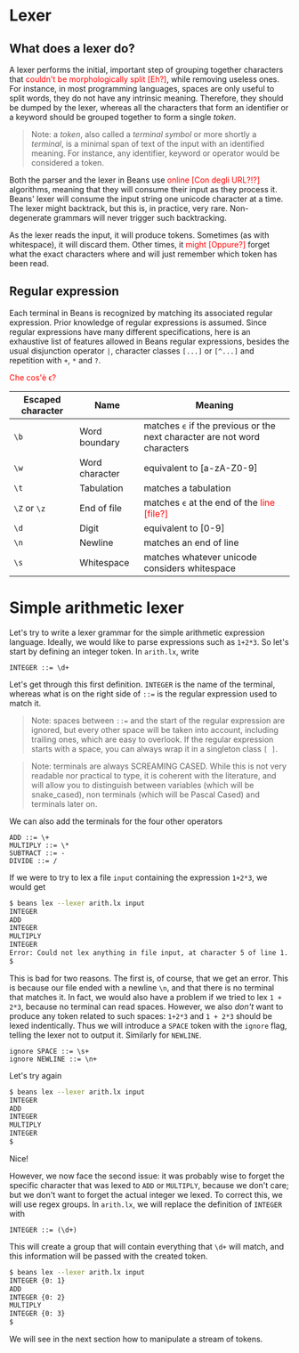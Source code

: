 # Lexer

## What does a lexer do?

A lexer performs the initial, important step of grouping together
characters that <span style=color:red>couldn't be morphologically split [Eh?]</span>, while removing
useless ones. For instance, in most programming languages, spaces are
only useful to split words, they do not have any intrinsic
meaning. Therefore, they should be dumped by the lexer, whereas all
the characters that form an identifier or a keyword should be grouped
together to form a single *token*.

> Note: a *token*, also called a *terminal symbol* or more shortly a
> *terminal*, is a minimal span of text of the input with an
> identified meaning. For instance, any identifier, keyword or
> operator would be considered a token.

Both the parser and the lexer in Beans use <span style=color:red>online [Con degli URL?!?]</span> algorithms, meaning
that they will consume their input as they process it. Beans' lexer
will consume the input string one unicode character at a time. The
lexer might backtrack, but this is, in practice, very
rare. Non-degenerate grammars will never trigger such backtracking.

As the lexer reads the input, it will produce tokens. Sometimes (as
with whitespace), it will discard them. Other times, it <span style=color:red>might [Oppure?]</span> forget
what the exact characters where and will just remember which token has
been read.

## Regular expression

Each terminal in Beans is recognized by matching its associated
regular expression. Prior knowledge of regular expressions is
assumed. Since regular expressions have many different
specifications, here is an exhaustive list of features allowed in
Beans regular expressions, besides the usual disjunction operator `|`,
character classes `[...]` or `[^...]` and repetition with `+`, `*` and
`?`.

<span style=color:red>Che cos'è ϵ?</span>

| Escaped character | Name           | Meaning                                                                   |
|-------------------|----------------|---------------------------------------------------------------------------|
| `\b`              | Word boundary  | matches `ϵ` if the previous or the next character are not word characters |
| `\w`              | Word character | equivalent to [a-zA-Z0-9]                                                 |
| `\t`              | Tabulation     | matches a tabulation                                                      |
| `\Z` or `\z`      | End of file    | matches `ϵ` at the end of the <span style=color:red>line [file?]</span>                                        |
| `\d`              | Digit          | equivalent to [0-9]                                                       |
| `\n`              | Newline        | matches an end of line                                                    |
| `\s`              | Whitespace     | matches whatever unicode considers whitespace                             |

# Simple arithmetic lexer

Let's try to write a lexer grammar for the simple arithmetic
expression language. Ideally, we would like to parse expressions such
as `1+2*3`. So let's start by defining an integer token.  In
`arith.lx`, write
```beans-lx
INTEGER ::= \d+
```
Let's get through this first definition. `INTEGER` is the name of the
terminal, whereas what is on the right side of `::=` is the regular
expression used to match it.

> Note: spaces between `::=` and the start of the regular expression
> are ignored, but every other space will be taken into account,
> including trailing ones, which are easy to overlook. If the regular
> expression starts with a space, you can always wrap it in a
> singleton class `[ ]`.

> Note: terminals are always SCREAMING CASED. While this is not very
> readable nor practical to type, it is coherent with the literature,
> and will allow you to distinguish between variables (which will be
> snake_cased), non terminals (which will be Pascal Cased) and
> terminals later on.

We can also add the terminals for the four other operators
```beans-lx
ADD ::= \+
MULTIPLY ::= \*
SUBTRACT ::= -
DIVIDE ::= /
```
If we were to try to lex a file `input` containing the expression
`1+2*3`, we would get
```bash
$ beans lex --lexer arith.lx input
INTEGER
ADD
INTEGER
MULTIPLY
INTEGER
Error: Could not lex anything in file input, at character 5 of line 1.
$
```
This is bad for two reasons. The first is, of course, that we get an
error. This is because our file ended with a newline `\n`, and that
there is no terminal that matches it. In fact, we would also have a
problem if we tried to lex `1 + 2*3`, because no terminal can read
spaces. However, we also *don't* want to produce any token related to
such spaces: `1+2*3` and `1 + 2*3` should be lexed indentically. Thus
we will introduce a `SPACE` token with the `ignore` flag, telling the
lexer not to output it. Similarly for `NEWLINE`.
```beanx-lx
ignore SPACE ::= \s+
ignore NEWLINE ::= \n+
```
Let's try again
```bash
$ beans lex --lexer arith.lx input
INTEGER
ADD
INTEGER
MULTIPLY
INTEGER
$
```
Nice!

However, we now face the second issue: it was probably wise to forget
the specific character that was lexed to `ADD` or `MULTIPLY`, because
we don't care; but we don't want to forget the actual integer we
lexed. To correct this, we will use regex groups. In `arith.lx`, we
will replace the definition of `INTEGER` with
```beans-lx
INTEGER ::= (\d+)
```
This will create a group that will contain everything that `\d+` will
match, and this information will be passed with the created token.
```bash
$ beans lex --lexer arith.lx input
INTEGER {0: 1}
ADD
INTEGER {0: 2}
MULTIPLY
INTEGER {0: 3}
$
```
We will see in the next section how to manipulate a stream of tokens.
